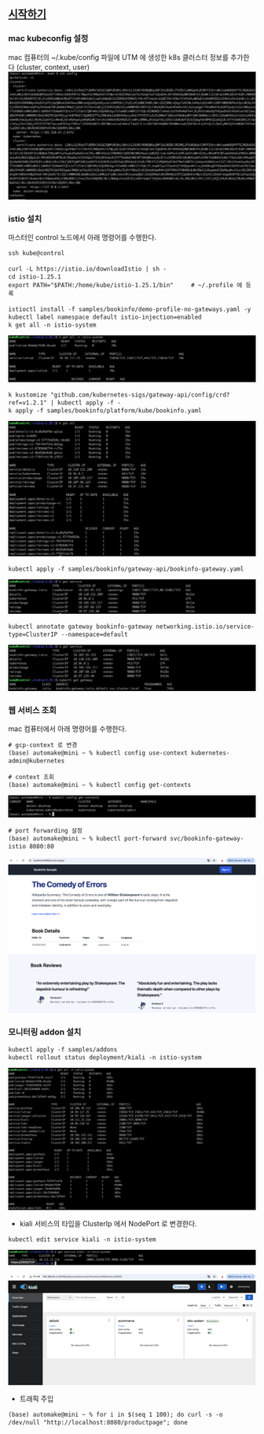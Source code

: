 
## [시작하기](https://istio.io/latest/docs/setup/getting-started/#download) ##

### mac kubeconfig 설정 ###
mac 컴퓨터의 ~/.kube/config 파일에 UTM 에 생성한 k8s 클러스터 정보를 추가한다 (cluster, context, user) 
![](https://github.com/gnosia93/k8s-on-mac/blob/main/images/k8s-config.png)

### istio 설치 ###
마스터인 control 노드에서 아래 명령어를 수행한다. 
```
ssh kube@control

curl -L https://istio.io/downloadIstio | sh -
cd istio-1.25.1
export PATH="$PATH:/home/kube/istio-1.25.1/bin"     # ~/.profile 에 등록

istioctl install -f samples/bookinfo/demo-profile-no-gateways.yaml -y
kubectl label namespace default istio-injection=enabled
k get all -n istio-system
```
![](https://github.com/gnosia93/k8s-on-mac/blob/main/images/istio-demo-profile-1.png)

```
k kustomize "github.com/kubernetes-sigs/gateway-api/config/crd?ref=v1.2.1" | kubectl apply -f -
k apply -f samples/bookinfo/platform/kube/bookinfo.yaml
```
![](https://github.com/gnosia93/k8s-on-mac/blob/main/images/istio-demo-profile-2.png)

```
kubectl apply -f samples/bookinfo/gateway-api/bookinfo-gateway.yaml
```
![](https://github.com/gnosia93/k8s-on-mac/blob/main/images/istio-demo-profile-3.png)
```
kubectl annotate gateway bookinfo-gateway networking.istio.io/service-type=ClusterIP --namespace=default
```
![](https://github.com/gnosia93/k8s-on-mac/blob/main/images/istio-demo-profile-4.png)

### 웹 서비스 조회 ###
mac 컴퓨터에서 아래 명령어를 수행한다. 
```
# gcp-context 로 변경
(base) automake@mini ~ % kubectl config use-context kubernetes-admin@kubernetes

# context 조회
(base) automake@mini ~ % kubectl config get-contexts
```
![](https://github.com/gnosia93/k8s-on-mac/blob/main/images/k8s-context.png)

```
# port forwarding 설정
(base) automake@mini ~ % kubectl port-forward svc/bookinfo-gateway-istio 8080:80
```
![](https://github.com/gnosia93/k8s-on-mac/blob/main/images/istio-productpage.png)

### 모니터링 addon 설치 ###
```
kubectl apply -f samples/addons
kubectl rollout status deployment/kiali -n istio-system
```
![](https://github.com/gnosia93/k8s-on-mac/blob/main/images/istio-demo-profile-5.png)

* kiali 서비스의 타입을 ClusterIp 에서 NodePort 로 변경한다.
```
kubectl edit service kiali -n istio-system
```  
![](https://github.com/gnosia93/k8s-on-mac/blob/main/images/kiali-1.png)

![](https://github.com/gnosia93/k8s-on-mac/blob/main/images/kiali-2.png)

* 트래픽 주입
```
(base) automake@mini ~ % for i in $(seq 1 100); do curl -s -o /dev/null "http://localhost:8080/productpage"; done
``` 
